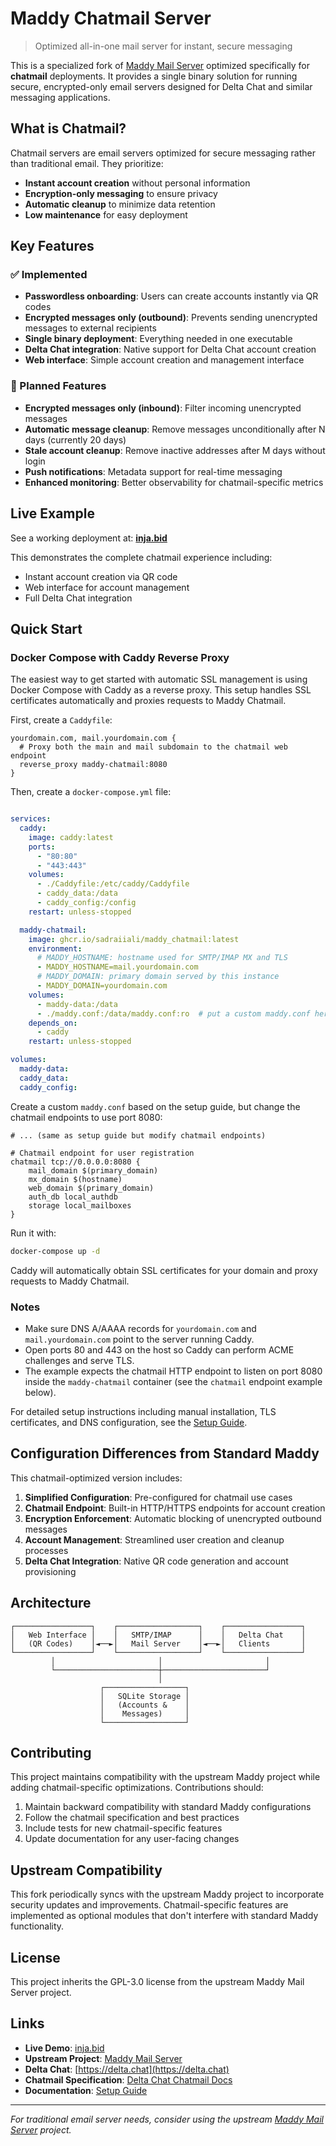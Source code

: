 # Maddy Chatmail Server
> Optimized all-in-one mail server for instant, secure messaging

This is a specialized fork of [Maddy Mail Server](https://github.com/foxcpp/maddy) optimized specifically for **chatmail** deployments. It provides a single binary solution for running secure, encrypted-only email servers designed for Delta Chat and similar messaging applications.

## What is Chatmail?

Chatmail servers are email servers optimized for secure messaging rather than traditional email. They prioritize:
- **Instant account creation** without personal information
- **Encryption-only messaging** to ensure privacy
- **Automatic cleanup** to minimize data retention
- **Low maintenance** for easy deployment

## Key Features

### ✅ Implemented
- **Passwordless onboarding**: Users can create accounts instantly via QR codes
- **Encrypted messages only (outbound)**: Prevents sending unencrypted messages to external recipients
- **Single binary deployment**: Everything needed in one executable
- **Delta Chat integration**: Native support for Delta Chat account creation
- **Web interface**: Simple account creation and management interface

### 🚧 Planned Features
- **Encrypted messages only (inbound)**: Filter incoming unencrypted messages
- **Automatic message cleanup**: Remove messages unconditionally after N days (currently 20 days)
- **Stale account cleanup**: Remove inactive addresses after M days without login
- **Push notifications**: Metadata support for real-time messaging
- **Enhanced monitoring**: Better observability for chatmail-specific metrics

## Live Example

See a working deployment at: **[inja.bid](https://inja.bid)**

This demonstrates the complete chatmail experience including:
- Instant account creation via QR code
- Web interface for account management
- Full Delta Chat integration

## Quick Start

### Docker Compose with Caddy Reverse Proxy

The easiest way to get started with automatic SSL management is using Docker Compose with Caddy as a reverse proxy. This setup handles SSL certificates automatically and proxies requests to Maddy Chatmail.

First, create a `Caddyfile`:

```
yourdomain.com, mail.yourdomain.com {
  # Proxy both the main and mail subdomain to the chatmail web endpoint
  reverse_proxy maddy-chatmail:8080
}
```

Then, create a `docker-compose.yml` file:

```yaml

services:
  caddy:
    image: caddy:latest
    ports:
      - "80:80"
      - "443:443"
    volumes:
      - ./Caddyfile:/etc/caddy/Caddyfile
      - caddy_data:/data
      - caddy_config:/config
    restart: unless-stopped

  maddy-chatmail:
    image: ghcr.io/sadraiiali/maddy_chatmail:latest
    environment:
      # MADDY_HOSTNAME: hostname used for SMTP/IMAP MX and TLS
      - MADDY_HOSTNAME=mail.yourdomain.com
      # MADDY_DOMAIN: primary domain served by this instance
      - MADDY_DOMAIN=yourdomain.com
    volumes:
      - maddy-data:/data
      - ./maddy.conf:/data/maddy.conf:ro  # put a custom maddy.conf here (chatmail endpoint on port 8080)
    depends_on:
      - caddy
    restart: unless-stopped

volumes:
  maddy-data:
  caddy_data:
  caddy_config:
```

Create a custom `maddy.conf` based on the setup guide, but change the chatmail endpoints to use port 8080:

```maddy
# ... (same as setup guide but modify chatmail endpoints)

# Chatmail endpoint for user registration
chatmail tcp://0.0.0.0:8080 {
    mail_domain $(primary_domain)
    mx_domain $(hostname)
    web_domain $(primary_domain)
    auth_db local_authdb
    storage local_mailboxes
}
```

Run it with:

```bash
docker-compose up -d
```

Caddy will automatically obtain SSL certificates for your domain and proxy requests to Maddy Chatmail.

### Notes

- Make sure DNS A/AAAA records for `yourdomain.com` and `mail.yourdomain.com` point to the server running Caddy.
- Open ports 80 and 443 on the host so Caddy can perform ACME challenges and serve TLS.
- The example expects the chatmail HTTP endpoint to listen on port 8080 inside the `maddy-chatmail` container (see the `chatmail` endpoint example below).

For detailed setup instructions including manual installation, TLS certificates, and DNS configuration, see the [Setup Guide](docs/chatmail-setup.md).

## Configuration Differences from Standard Maddy

This chatmail-optimized version includes:

1. **Simplified Configuration**: Pre-configured for chatmail use cases
2. **Chatmail Endpoint**: Built-in HTTP/HTTPS endpoints for account creation
3. **Encryption Enforcement**: Automatic blocking of unencrypted outbound messages
4. **Account Management**: Streamlined user creation and cleanup processes
5. **Delta Chat Integration**: Native QR code generation and account provisioning

## Architecture

```
┌─────────────────┐    ┌──────────────────┐    ┌─────────────────┐
│   Web Interface │    │   SMTP/IMAP      │    │   Delta Chat    │
│   (QR Codes)    │◄──►│   Mail Server    │◄──►│   Clients       │
└─────────────────┘    └──────────────────┘    └─────────────────┘
         │                       │                       │
         └───────────────────────┼───────────────────────┘
                                 │
                    ┌──────────────────┐
                    │   SQLite Storage │
                    │   (Accounts &    │
                    │    Messages)     │
                    └──────────────────┘
```

## Contributing

This project maintains compatibility with the upstream Maddy project while adding chatmail-specific optimizations. Contributions should:

1. Maintain backward compatibility with standard Maddy configurations
2. Follow the chatmail specification and best practices
3. Include tests for new chatmail-specific features
4. Update documentation for any user-facing changes

## Upstream Compatibility

This fork periodically syncs with the upstream Maddy project to incorporate security updates and improvements. Chatmail-specific features are implemented as optional modules that don't interfere with standard Maddy functionality.

## License

This project inherits the GPL-3.0 license from the upstream Maddy Mail Server project.

## Links

- **Live Demo**: [inja.bid](https://inja.bid)
- **Upstream Project**: [Maddy Mail Server](https://github.com/foxcpp/maddy)
- **Delta Chat**: [https://delta.chat](https://delta.chat)
- **Chatmail Specification**: [Delta Chat Chatmail Docs](https://github.com/deltachat/chatmail)
- **Documentation**: [Setup Guide](docs/chatmail-setup.md)

---

*For traditional email server needs, consider using the upstream [Maddy Mail Server](https://github.com/foxcpp/maddy) project.*
